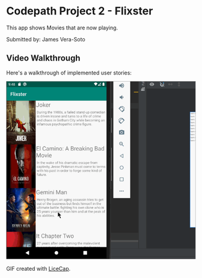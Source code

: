 # Codepath Project 2 - Flixster

This app shows Movies that are now playing.

Submitted by: James Vera-Soto

## Video Walkthrough

Here's a walkthrough of implemented user stories:

<img src='walkthrough.gif' title='Video Walkthrough' width='' alt='Video Walkthrough' />

GIF created with [LiceCap](http://www.cockos.com/licecap/).
